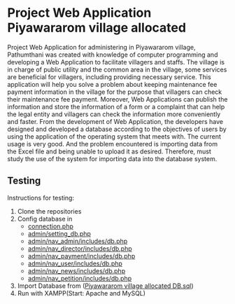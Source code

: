 # Project Web Application Piyawararom village allocated

  Project Web Application for administering in Piyawararom village, Pathumthani was 
created with knowledge of computer programming and developing a Web Application to 
facilitate villagers and staffs. The village is in charge of public utility and the common 
area in the village, some services are beneficial for villagers, including providing necessary 
service. This application will help you solve a problem about keeping maintenance fee 
payment information in the village for the purpose that villagers can check their 
maintenance fee payment. Moreover, Web Applications can publish the information and 
store the information of a form or a complaint that can help the legal entity and villagers 
can check the information more conveniently and faster. From the development of Web 
Application, the developers have designed and developed a database according to the 
objectives of users by using the application of the operating system that meets with. The 
current usage is very good. And the problem encountered is importing data from the Excel 
file and being unable to upload it as desired. Therefore, must study the use of the system 
for importing data into the database system.

## Testing
Instructions for testing:
1. Clone the repositories
2. Config database in 
      - [connection.php](https://github.com/xTopFEE/Piyawararom_village_allocated/blob/main/connection.php)
      - [admin/setting_db.php](https://github.com/xTopFEE/Piyawararom_village_allocated/blob/main/admin/setting_db.php)
      - [admin/nav_admin/includes/db.php](https://github.com/xTopFEE/Piyawararom_village_allocated/blob/main/admin/nav_admin/includes/db.php)
      - [admin/nav_director/includes/db.php](https://github.com/xTopFEE/Piyawararom_village_allocated/blob/main/admin/nav_director/includes/db.php)
      - [admin/nav_payment/includes/db.php](https://github.com/xTopFEE/Piyawararom_village_allocated/blob/main/admin/nav_payment/includes/db.php)
      - [admin/nav_user/includes/db.php](https://github.com/xTopFEE/Piyawararom_village_allocated/blob/main/admin/nav_user/includes/db.php)
      - [admin/nav_news/includes/db.php](https://github.com/xTopFEE/Piyawararom_village_allocated/blob/main/admin/nav_news/includes/db.php)
      - [admin/nav_petition/includes/db.php](https://github.com/xTopFEE/Piyawararom_village_allocated/blob/main/admin/nav_petition/includes/db.php)
3. Import Database from ([Piyawararom village allocated DB.sql](https://github.com/xTopFEE/Piyawararom_village_allocated/tree/main/sql))
4. Run with XAMPP(Start: Apache and MySQL)
